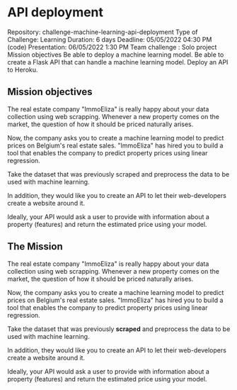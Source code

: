# API deployment
Repository: challenge-machine-learning-api-deployment
Type of Challenge: Learning
Duration: 6 days
Deadline: 05/05/2022 04:30 PM (code)
Presentation: 06/05/2022 1:30 PM
Team challenge : Solo project
Mission objectives
Be able to deploy a machine learning model.
Be able to create a Flask API that can handle a machine learning model.
Deploy an API to Heroku.


## Mission objectives
The real estate company "ImmoEliza" is really happy about your data collection using web scrapping. Whenever a new property comes on the market, the question of how it should be priced naturally arises.

Now, the company asks you to create a machine learning model to predict prices on Belgium's real estate sales. "ImmoEliza" has hired you to build a tool that enables the company to predict property prices using linear regression.

Take the dataset that was previously scraped and preprocess the data to be used with machine learning.

In addition, they would like you to create an API to let their web-developers create a website around it.

Ideally, your API would ask a user to provide with information about a property (features) and return the estimated price using your model.

## The Mission

The real estate company "ImmoEliza" is really happy about your data collection using web scrapping. Whenever a new property comes on the market, the question of how it should be priced naturally arises.

Now, the company asks you to create a machine learning model to predict prices on Belgium's real estate sales. "ImmoEliza" has hired you to build a tool that enables the company to predict property prices using linear regression.  

Take the dataset that was previously **scraped** and preprocess the data to be used with machine learning. 

In addition, they would like you to create an API to let their web-developers create a website around it.

Ideally, your API would ask a user to provide with information about a property (features) and return the estimated price using your model.
